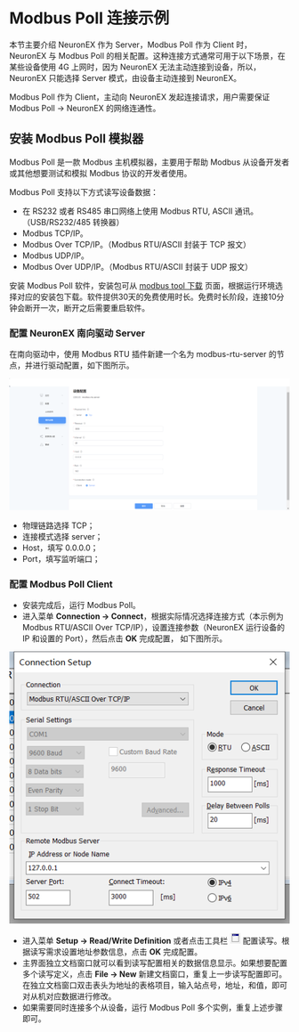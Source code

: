 
# Modbus Poll 连接示例

本节主要介绍 NeuronEX 作为 Server，Modbus Poll 作为 Client 时， NeuronEX 与 Modbus Poll 的相关配置。这种连接方式通常可用于以下场景，在某些设备使用 4G 上网时，因为 NeuronEX 无法主动连接到设备，所以，NeuronEX 只能选择 Server 模式，由设备主动连接到 NeuronEX。

Modbus Poll 作为 Client，主动向 NeuronEX 发起连接请求，用户需要保证 Modbus Poll -> NeuronEX 的网络连通性。

## 安装 Modbus Poll 模拟器

Modbus Poll 是一款 Modbus 主机模拟器，主要用于帮助 Modbus 从设备开发者或其他想要测试和模拟 Modbus 协议的开发者使用。

Modbus Poll 支持以下方式读写设备数据：
* 在 RS232 或者 RS485 串口网络上使用 Modbus RTU, ASCII 通讯。（USB/RS232/485 转换器）
* Modbus TCP/IP。
* Modbus Over TCP/IP。（Modbus RTU/ASCII 封装于 TCP 报文）
* Modbus UDP/IP。
* Modbus Over UDP/IP。（Modbus RTU/ASCII 封装于 UDP 报文）
  

安装 Modbus Poll 软件，安装包可从 [modbus tool 下载](https://www.modbustools.com/download.html) 页面，根据运行环境选择对应的安装包下载。软件提供30天的免费使用时长。免费时长阶段，连接10分钟会断开一次，断开之后需要重启软件。

### 配置 NeuronEX 南向驱动 Server

在南向驱动中，使用 Modbus RTU 插件新建一个名为 modbus-rtu-server 的节点，并进行驱动配置，如下图所示。

![ecp-edge-rtu-server-config](./assets/ecpedge-rtu-server-config.png)

* 物理链路选择 TCP；
* 连接模式选择 server；
* Host，填写 0.0.0.0；
* Port，填写监听端口；

### 配置 Modbus Poll Client

* 安装完成后，运行 Modbus Poll。
* 进入菜单 **Connection -> Connect**，根据实际情况选择连接方式（本示例为 Modbus RTU/ASCII Over TCP/IP），设置连接参数（NeuronEX 运行设备的 IP 和设置的 Port），然后点击 **OK** 完成配置， 如下图所示。

![modbus-poll-rtu-connection-setup](./assets/modbus-poll-rtu-connection-setup.png)

* 进入菜单 **Setup -> Read/Write Definition** 或者点击工具栏 ![Read/Write Definition](./assets/mbpoll-definition-button.png) 配置读写。根据读写需求设置地址参数信息，点击 **OK** 完成配置。
* 主界面独立文档窗口就可以看到读写配置相关的数据信息显示。如果想要配置多个读写定义，点击 **File -> New** 新建文档窗口，重复上一步读写配置即可。在独立文档窗口双击表头为地址的表格项目，输入站点号，地址，和值，即可对从机对应数据进行修改。
* 如果需要同时连接多个从设备，运行 Modbus Poll 多个实例，重复上述步骤即可。